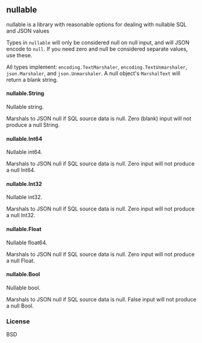 ## nullable

nullable is a library with reasonable options for dealing with nullable SQL and JSON values

Types in `nullable` will only be considered null on null input, and will JSON encode to `null`. If you need zero and null be considered separate values, use these.

All types implement: `encoding.TextMarshaler`, `encoding.TextUnmarshaler`, `json.Marshaler`, and `json.Unmarshaler`. A null object's `MarshalText` will return a blank string.

#### nullable.String
Nullable string.

Marshals to JSON null if SQL source data is null. Zero (blank) input will not produce a null String.

#### nullable.Int64
Nullable int64. 

Marshals to JSON null if SQL source data is null. Zero input will not produce a null Int64.

#### nullable.Int32
Nullable int32.

Marshals to JSON null if SQL source data is null. Zero input will not produce a null Int32.

#### nullable.Float
Nullable float64. 

Marshals to JSON null if SQL source data is null. Zero input will not produce a null Float.

#### nullable.Bool
Nullable bool. 

Marshals to JSON null if SQL source data is null. False input will not produce a null Bool.

### License
BSD
